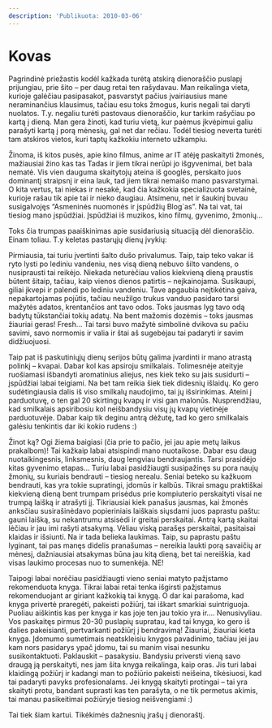 ```yaml
---
description: 'Publikuota: 2010-03-06'
---
```


# Kovas

Pagrindinė priežastis kodėl kažkada turėtą atskirą dienoraščio puslapį prijungiau, prie šito – per daug retai ten rašydavau. Man reikalinga vieta, kurioje galėčiau pasipasakot, pasvarstyt pačius įvairiausius mane neraminančius klausimus, tačiau esu toks žmogus, kuris negali tai daryti nuolatos. T.y. negaliu turėti pastovaus dienoraščio, kur tarkim rašyčiau po kartą į dieną. Man gera žinoti, kad turiu vietą, kur paėmus įkvėpimui galiu parašyti kartą į porą mėnesių, gal net dar rečiau. Todėl tiesiog neverta turėti tam atskiros vietos, kuri taptų kažkokiu interneto užkampiu.

Žinoma, iš kitos pusės, apie kino filmus, anime ar IT atėję paskaityti žmonės, mažiausiai žino kas tas Tadas ir jiem tikrai nerūpi jo išgyvenimai, bet bala nematė. Vis vien dauguma skaitytojų ateina iš googlės, perskaito juos dominantį straipsnį ir eina lauk, tad jiem tikrai nemaišo mano pasvarstymai. O kita vertus, tai niekas ir nesakė, kad čia kažkokia specializuota svetainė, kurioje rašau tik apie tai ir nieko daugiau. Atsimenu, net ir šaukinį buvau susigalvojęs “Asmeninės nuomonės ir įspūdžių Blog\`as”. Na tai vat, tai tiesiog mano įspūdžiai. Įspūdžiai iš muzikos, kino filmų, gyvenimo, žmonių…

Toks čia trumpas paaiškinimas apie susidariusią situaciją dėl dienoraščio. Einam toliau. T.y keletas pastarųjų dienų įvykių:

Pirmiausia, tai turiu įvertinti šalto dušo privalumus. Taip, taip teko vakar iš ryto lysti po lediniu vandeniu, nes visą dieną nebuvo šilto vandens, o nusiprausti tai reikėjo. Niekada neturėčiau valios kiekvieną dieną praustis būtent šitaip, tačiau, kaip vienos dienos patirtis – neįkainojama. Susikaupi, giliai įkvepi ir palendi po lediniu vandeniu. Tave apgaubia neįtikėtina gaiva, nepakartojamas pojūtis, tačiau neužilgo trukus vanduo pasidaro tarsi mažytės adatos, krentančios ant tavo odos. Toks jausmas lyg tavo odą badytų tūkstančiai tokių adatų. Na bent mažomis dozėmis – toks jausmas žiauriai geras! Fresh… Tai tarsi buvo mažytė simbolinė dvikova su pačiu savimi, savo normomis ir valia ir štai aš sugebėjau tai padaryti ir savim didžiuojuosi.

Taip pat iš paskutiniųjų dienų serijos būtų galima įvardinti ir mano atrastą polinkį – kvapai. Dabar kol kas apsiroju smilkalais. Tolimesnėje ateityje ruošiamasi išbandyti aromatinius aliejus, nes kiek teko su jais susidurti – įspūdžiai labai teigiami. Na bet tam reikia šiek tiek didesnių išlaidų. Ko gero sudėtingiausia dalis iš viso smilkalų naudojimo, tai jų išsirinkimas. Ateini į parduotuvę, o ten gal 20 skirtingų kvapų ir visi gan malonūs. Nusprendžiau, kad smilkalais apsiribosiu kol neišbandysiu visų jų kvapų vietinėje parduotuvėje. Dabar kaip tik deginu antrą dėžutę, tad ko gero smilkalais galėsiu tenkintis dar iki kokio rudens :\)

Žinot ką? Ogi žiema baigiasi \(čia prie to pačio, jei jau apie metų laikus prakalbom\)! Tai kažkaip labai atsispindi mano nuotaikose. Dabar esu daug nuotaikingesnis, linksmesnis, daug lengviau bendraujantis. Tarsi prasidėjo kitas gyvenimo etapas… Turiu labai pasidžiaugti susipažinęs su pora naujų žmonių, su kuriais bendrauti – tiesiog nerealu. Seniai beteko su kažkuom bendrauti, kas yra tokie supratingi, įdomūs ir kalbūs. Tikrai smagu praktiškai kiekvieną dieną bent trumpam prisėdus prie kompiuterio perskaityti visai ne trumpą laišką ir atrašyti jį. Tikriausiai kiek panašus jausmas, kai žmonės anksčiau susirašinėdavo popieriniais laiškais siųsdami juos paprastu paštu: gauni laišką, su nekantrumu atsisėdi ir greitai perskaitai. Antrą kartą skaitai lėčiau ir jau imi rašyti atsakymą. Vėliau viską parašęs perskaitai, pasitaisai klaidas ir išsiunti. Na ir tada belieka laukimas. Taip, su paprastu paštu lyginant, tai pas manęs didelis pranašumas – nereikia laukti porą savaičių ar mėnesį, dažniausiai atsakymas būna jau kitą dieną, bet tai nereiškia, kad visas laukimo procesas nuo to sumenkėja. NE!

Taipogi labai norėčiau pasidžiaugti vieno seniai matyto pažįstamo rekomenduota knyga. Tikrai labai retai tenka išgirsti pažįstamus rekomenduojant ar giriant kažkokią tai knygą. O dar kai parašoma, kad knyga privertė praregėti, pakeisti požiūrį, tai iškart smarkiai suintriguoja. Puoliau aiškintis kas per knyga ir kas joje ten jau tokio yra ir…. Nenusivyliau. Vos paskaitęs pirmus 20-30 puslapių supratau, kad tai knyga, ko gero iš dalies pakeisianti, pertvarkanti požiūrį į bendravimą! Žiauriai, žiauriai kieta knyga. Įdomumo sumetimais neatskleisiu knygos pavadinimo, tačiau jei jau kam nors pasidarys ypač įdomu, tai su manim visai nesunku susikontaktuoti. Paklauskit – pasakysiu. Bandysiu priversti vieną savo draugą ją perskaityti, nes jam šita knyga reikalinga, kaip oras. Jis turi labai klaidingą požiūrį ir kadangi man to požiūrio pakeisti neišeina, tikėsiuosi, kad tai padaryti pavyks profesionalams. Jei knygą skaityti protingai – tai yra skaityti protu, bandant suprasti kas ten parašyta, o ne tik permetus akimis, tai manau pasikeitimai požiūryje tiesiog neišvengiami :\)

Tai tiek šiam kartui. Tikėkimės dažnesnių įrašų į dienoraštį.

